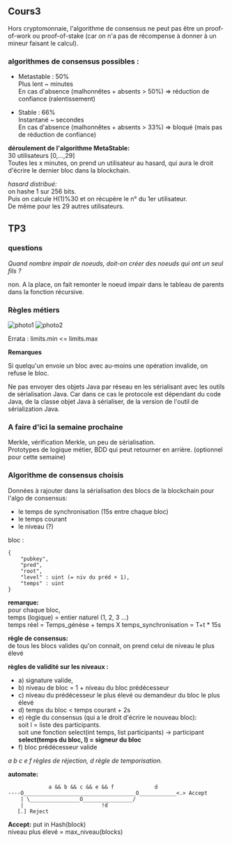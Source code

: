 ## Cours3

Hors cryptomonnaie, l'algorithme de consensus ne peut pas être un proof-of-work ou proof-of-stake (car on n'a pas de récompense à donner à un mineur faisant le calcul).

### algorithmes de consensus possibles :

- Metastable : 50%   
Plus  lent ~ minutes  
En cas d'absence (malhonnêtes + absents > 50%) => réduction de confiance (ralentissement)

- Stable : 66%  
Instantané ~ secondes  
En cas d'absence (malhonnêtes + absents > 33%) => bloqué (mais pas de réduction de confiance)


**déroulement de l'algorithme MetaStable:**  
30 utilisateurs [0,...,29]  
Toutes les x minutes, on prend un utilisateur au hasard, qui aura le droit d'écrire le dernier bloc dans la blockchain.

*hasard distribué:*  
on hashe 1 sur 256 bits.  
Puis on calcule H(1)%30 et on récupère le n° du 1er utilisateur.  
De même pour les 29 autres utilisateurs.


## TP3

### questions 

*Quand nombre impair de noeuds, doit-on créer des noeuds qui ont un seul fils ?*

non. A la place, on fait remonter le noeud impair dans le tableau de parents dans la fonction récursive.

### Règles métiers

![photo1](/cours3_photo1.jpg)
![photo2](/cours3_photo2.jpg) 

Errata : limits.min <= limits.max

**Remarques**

Si quelqu'un envoie un bloc avec au-moins une opération invalide, on refuse le bloc.

Ne pas envoyer des objets Java par réseau en les sérialisant avec les outils de sérialisation Java.
Car dans ce cas le protocole est dépendant du code Java, de la classe objet Java à sérialiser, de la version de l'outil de sérialization Java.

### A faire d'ici la semaine prochaine

Merkle, vérification Merkle, un peu de sérialisation.  
Prototypes de logique métier, BDD qui peut retourner en arrière. (optionnel pour cette semaine)

### Algorithme de consensus choisis

Données à rajouter dans la sérialisation des blocs de la blockchain pour l'algo de consensus:
- le temps de synchronisation (15s entre chaque bloc)
- le temps courant
- le niveau (?)

bloc :

	{
		"pubkey",
		"pred",
		"root",
		"level" : uint (= niv du préd + 1),
		"temps" : uint
	}

**remarque:**  
pour chaque bloc,  
temps (logique) = entier naturel (1, 2, 3 ...)  
temps réel = Temps_génèse + temps X temps_synchronisation = T+t * 15s

**règle de consensus:**  
de tous les blocs valides qu'on connait, on prend celui de niveau le plus élevé

**règles de validité sur les niveaux :**
- a) signature valide,
- b) niveau de bloc = 1 + niveau du bloc prédécesseur
- c) niveau du prédécesseur le plus élevé ou demandeur du bloc le plus élevé
- d) temps du bloc < temps courant + 2s
- e) règle du consensus (qui a le droit d'écrire le nouveau bloc):  
soit l = liste des participants.  
soit une fonction select(int temps, list participants) -> participant  
**select(temps du bloc, l) = signeur du bloc**
- f) bloc prédécesseur valide

*a b c e f règles de réjection, d règle de temporisation.*

**automate:**

		         a && b && c && e && f             d
	----O____________________________________O____________<.> Accept
		| \________________O________________/
		|                         !d
	   [.] Reject


**Accept:** put in Hash(block)  
niveau plus élevé = max_niveau(blocks)



